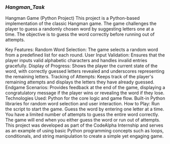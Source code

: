 ### _**Hangman_Task**_
Hangman Game (Python Project)
This project is a Python-based implementation of the classic Hangman game. The game challenges the player to guess a randomly chosen word by suggesting letters one at a time. The objective is to guess the word correctly before running out of attempts.

Key Features:
Random Word Selection: The game selects a random word from a predefined list for each round.
User Input Validation: Ensures that the player inputs valid alphabetic characters and handles invalid entries gracefully.
Display of Progress: Shows the player the current state of the word, with correctly guessed letters revealed and underscores representing the remaining letters.
Tracking of Attempts: Keeps track of the player's remaining attempts and displays the letters they have already guessed.
Endgame Scenarios: Provides feedback at the end of the game, displaying a congratulatory message if the player wins or revealing the word if they lose.
Technologies Used:
Python for the core logic and game flow.
Built-in Python libraries for random word selection and user interaction.
How to Play:
Run the script to start the game.
Guess the word by entering one letter at a time.
You have a limited number of attempts to guess the entire word correctly.
The game will end when you either guess the word or run out of attempts.
This project was developed as part of the CodeAlpha Internship and serves as an example of using basic Python programming concepts such as loops, conditionals, and string manipulation to create a simple yet engaging game.

